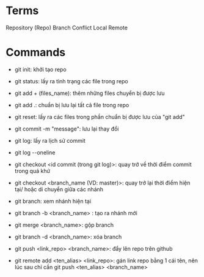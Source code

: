 # Terms
Repository (Repo)
Branch
Conflict
Local
Remote


# Commands
- git init: khởi tạo repo
- git status: lấy ra tình trạng các file trong repo
- git add + (files_name): thêm những files chuyển bị được lưu
- git add .: chuẩn bị lưu lại tất cả file trong repo
- git reset: lấy ra các files trong phần chuẩn bị được lưu của "git add"
- git commit  -m "message": lưu lại thay đổi
- git log: lấy ra lịch sử commit
- git log --oneline
- git checkout <id commit (trong git log)>: quay trở về thời điểm commit trong quá khứ
- git checkout <branch_name (VD: master)>: quay trở lại thời điểm hiện tại/ hoặc di chuyển giữa các nhánh
- git branch: xem nhánh hiện tại
- git branch -b <branch_name> : tạo ra nhánh mới
- git merge <branch_name>: gộp branch
- git branch -d <branch_name>: xóa branch

- git push <link_repo> <branch_name>: đẩy lên repo trên github
- git remote add <ten_alias> <link_repo>: gán link repo bằng 1 cái tên, nên lúc sau chỉ cần git push <ten_alias> <branch_name>
